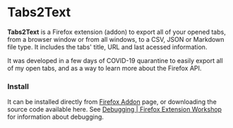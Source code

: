 Tabs2Text
=========

**Tabs2Text** is a Firefox extension (addon) to export all of your opened tabs, from a browser window or from all windows, to a CSV, JSON or Markdown file type. It includes the tabs' title, URL and last acessed information.

It was developed in a few days of COVID-19 quarantine to easily export all of my open tabs, and as a way to learn more about the Firefox API.

### Install

It can be installed directly from [Firefox Addon](https://addons.mozilla.org/en-US/firefox/addon/tabs2text/) page, or downloading the source code available here. See [Debugging | Firefox Extension Workshop](https://extensionworkshop.com/documentation/develop/debugging/) for information about debugging.
